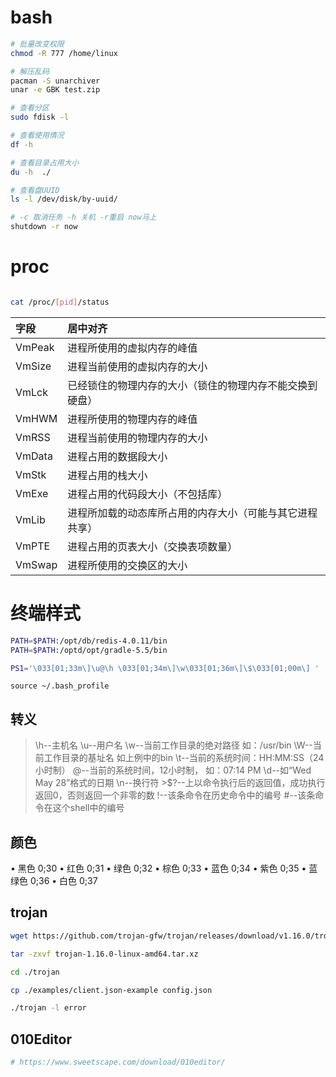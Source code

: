 # bash
```bash
# 批量改变权限
chmod -R 777 /home/linux

# 解压乱码
pacman -S unarchiver
unar -e GBK test.zip

# 查看分区
sudo fdisk -l

# 查看使用情况
df -h

# 查看目录占用大小
du -h  ./

# 查看盘UUID
ls -l /dev/disk/by-uuid/

# -c 取消任务 -h 关机 -r重启 now马上
shutdown -r now

```


# proc
```bash

cat /proc/[pid]/status
```

| 字段   | 居中对齐                                                 |
| :----- | :------------------------------------------------------- |
| VmPeak | 进程所使用的虚拟内存的峰值                               |
| VmSize | 进程当前使用的虚拟内存的大小                             |
| VmLck  | 已经锁住的物理内存的大小（锁住的物理内存不能交换到硬盘） |
| VmHWM  | 进程所使用的物理内存的峰值                               |
| VmRSS  | 进程当前使用的物理内存的大小                             |
| VmData | 进程占用的数据段大小                                     |
| VmStk  | 进程占用的栈大小                                         |
| VmExe  | 进程占用的代码段大小（不包括库）                         |
| VmLib  | 进程所加载的动态库所占用的内存大小（可能与其它进程共享） |
| VmPTE  | 进程占用的页表大小（交换表项数量）                       |
| VmSwap | 进程所使用的交换区的大小                                 |

# 终端样式
```bash
PATH=$PATH:/opt/db/redis-4.0.11/bin
PATH=$PATH:/optd/opt/gradle-5.5/bin

PS1='\033[01;33m\]\u@\h \033[01;34m\]\w\033[01;36m\]\$\033[01;00m\] '
```

`source ~/.bash_profile`

## 转义
> \h--主机名
> \u--用户名
> \w--当前工作目录的绝对路径 如：/usr/bin
> \W--当前工作目录的基址名 如上例中的bin
> \t--当前的系统时间：HH:MM:SS（24小时制）
> \@--当前的系统时间，12小时制， 如：07:14 PM
> \d--如“Wed May 28”格式的日期
> \n--换行符
> \>$?--上以命令执行后的返回值，成功执行返回0，否则返回一个非零的数
> \!--该条命令在历史命令中的编号
> \#--该条命令在这个shell中的编号

## 颜色
• 黑色 0;30
• 红色 0;31
• 绿色 0;32
• 棕色 0;33
• 蓝色 0;34
• 紫色 0;35
• 蓝绿色 0;36
• 白色 0;37

## trojan

```bash
wget https://github.com/trojan-gfw/trojan/releases/download/v1.16.0/trojan-1.16.0-linux-amd64.tar.xz

tar -zxvf trojan-1.16.0-linux-amd64.tar.xz

cd ./trojan

cp ./examples/client.json-example config.json

./trojan -l error
```


## 010Editor

```bash
# https://www.sweetscape.com/download/010editor/
```